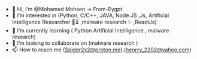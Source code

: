 - 👋 Hi, I’m @Mohamed Mohsen -> From-Eygpt 
- 👀 I’m interested in (Python, C/C++, JAVA, Node.JS ,Js, Artificial Intelligence Researcher 🔬⏳ ,malware research ✨ ,ReactJs)
- 🌱 I’m currently learning ( Python Artificial Intelligence  , malware research)  
- 💞️ I’m looking to collaborate on (malware research )
- 📫 How to reach me (Spider2x2@proton.me),(henrry_2202@yahoo.com)
<!---
RootX22/RootX22 is a ✨ special ✨ repository because its `README.md` (this file) appears on your GitHub profile.
You can click the Preview link to take a look at your changes.
--->
